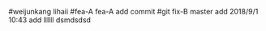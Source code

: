 #weijunkang lihaii
#fea-A
fea-A add commit
#git
fix-B
master add 2018/9/1
10:43 add llllll
dsmdsdsd

